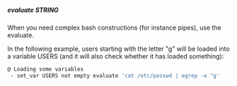 ##### evaluate STRING

When you need complex bash constructions (for instance pipes), use the evaluate.

In the following example, users starting with the letter "g" will be loaded into a variable USERS (and it will also check whether it has loaded something):

```bash
@ Loading some variables
 - set_var USERS not empty evaluate 'cat /etc/passwd | egrep -e ^g'
```


